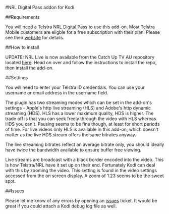 #NRL Digital Pass addon for Kodi

##Requirements

You will need a Telstra NRL Digital Pass to use this add-on. Most Telstra Mobile customers are eligble for a free subscription with their plan. Please see their [website](https://www.telstra.com.au/tv-movies-music/sport/sports-offer-eoi) for details.

##How to install

UPDATE: NRL Live is now available from the Catch Up TV AU repository located [here](https://github.com/xbmc-catchuptv-au/repo). Head on over and follow the instructions to install the repo, then install the add-on. 

##Settings

You will need to enter your Telstra ID credentials. You can use your username or email address in the username field.

The plugin has two streaming modes which can be set in the add-on's settings - Apple's http live streaming (HLS) and Adobe's http dynamic streaming (HDS). HLS has a lower maximum quality, HDS is higher. The trade off is that you can seek freely through the video with HLS whereas HDS you can't. Pausing seems to be fine though, at least for short periods of time. For live videos only HLS is available in this add-on, which doesn't matter as the live HDS stream offers the same bitrates anyway.

The live streaming bitrates reflect an average bitrate only, you should ideally have twice the bandwidth available to ensure buffer free viewing.

Live streams are broadcast with a black border encoded into the video. This is how Telstra/NRL have it set up on their end. Fortunately Kodi can deal with this by zooming the video. This setting is found in the video settings accessed from the on screen display. A zoom of 1.23 seems to be the sweet spot.


##Issues

Please let me know of any errors by opening an [issues](https://github.com/glennguy/plugin.video.nrl-live/issues) ticket. It would be great if you could attach a Kodi debug log file as well.
